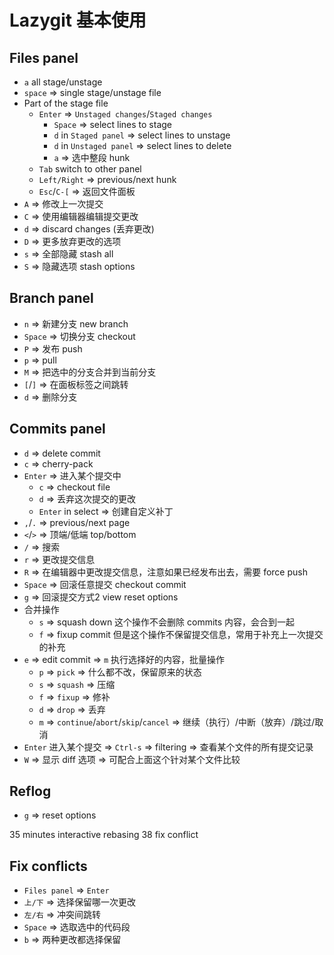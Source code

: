 # Lazygit 基本使用

## Files panel

- `a` all stage/unstage
- `space` => single stage/unstage file
- Part of the stage file
  - `Enter` => `Unstaged changes`/`Staged changes`
    - `Space` => select lines to stage
    - `d` in `Staged panel` => select lines to unstage
    - `d` in `Unstaged panel` => select lines to delete
    - `a` => 选中整段 hunk
  - `Tab` switch to other panel
  - `Left/Right` => previous/next hunk
  - `Esc`/`C-[` => 返回文件面板
- `A` => 修改上一次提交
- `C` => 使用编辑器编辑提交更改
- `d` => discard changes (丢弃更改)
- `D` => 更多放弃更改的选项
- `s` => 全部隐藏 stash all
- `S` => 隐藏选项 stash options

## Branch panel

- `n` => 新建分支 new branch
- `Space` => 切换分支 checkout
- `P` => 发布 push
- `p` => pull
- `M` => 把选中的分支合并到当前分支
- `[`/`]` => 在面板标签之间跳转
- `d` => 删除分支

## Commits panel

- `d` => delete commit
- `c` => cherry-pack
- `Enter` => 进入某个提交中
  - `c` => checkout file
  - `d` => 丢弃这次提交的更改
  - `Enter` in select => 创建自定义补丁
- `,`/`.` => previous/next page
- `<`/`>` => 顶端/低端 top/bottom
- `/` => 搜索
- `r` => 更改提交信息
- `R` => 在编辑器中更改提交信息，注意如果已经发布出去，需要 force push
- `Space` => 回滚任意提交 checkout commit
- `g` => 回滚提交方式2 view reset options
- 合并操作
  - `s` => squash down 这个操作不会删除 commits 内容，会合到一起
  - `f` => fixup commit 但是这个操作不保留提交信息，常用于补充上一次提交的补充
- `e` => edit commit => `m` 执行选择好的内容，批量操作
  - `p` => `pick` => 什么都不改，保留原来的状态
  - `s` => `squash` => 压缩
  - `f` => `fixup` => 修补
  - `d` => `drop` => 丢弃
  - `m` => `continue`/`abort`/`skip`/`cancel` => 继续（执行）/中断（放弃）/跳过/取消
- `Enter` 进入某个提交 => `Ctrl-s` => filtering => 查看某个文件的所有提交记录
- `W` => 显示 diff 选项 => 可配合上面这个针对某个文件比较

## Reflog

- `g` => reset options


35 minutes interactive rebasing
38 fix conflict

## Fix conflicts

- `Files panel` => `Enter`
- `上/下` => 选择保留哪一次更改
- `左/右` => 冲突间跳转
- `Space` => 选取选中的代码段
- `b` => 两种更改都选择保留
